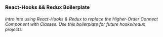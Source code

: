 ### React-Hooks && Redux Boilerplate

###### Intro into using React-Hooks & Redux to replace the Higher-Order Connect Component with Classes. Use this boilerplate for future hooks/redux projects
